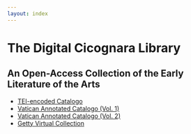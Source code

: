 ```yaml
---
layout: index
---
```

<div class="intro">
  <h1>The Digital Cicognara Library</h1>
  <h2 class="small"><span class="italic">An</span> Open-Access Collection <span class="italic">of the</span> Early Literature of the Arts</h2>
</div>
<div class="home-catalogo-buttons">
  <ul class="browse-catalogo-list">
    <li><a class="browse-catalogo-button" href="/catalogo">TEI-encoded Catalogo</a></li>
    <li><a class="browse-catalogo-button" href="https://digi.vatlib.it/view/STP_Riserva.IV.169(1)">Vatican Annotated Catalogo (Vol. 1)</a></li>
    <li><a class="browse-catalogo-button" href="https://digi.vatlib.it/view/STP_Riserva.IV.169(2)">Vatican Annotated Catalogo (Vol. 2)</a></li>
    <li><a class="browse-catalogo-button" href="https://portal.getty.edu/search?from=0&size=25&sort=relevance&virtual_collection=Cicognara%20Collection">Getty Virtual Collection</a></li>
  </ul>
</div>

